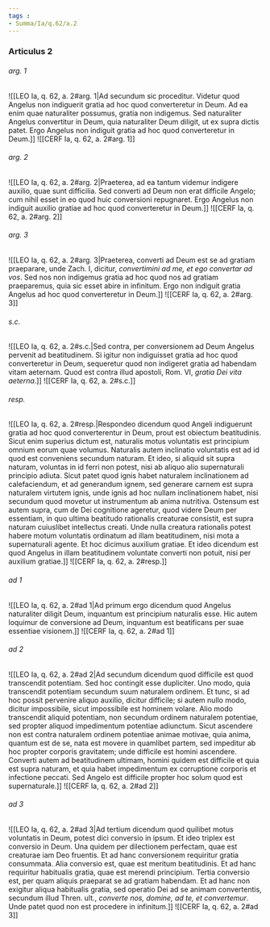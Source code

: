 ```yaml
---
tags : 
- Summa/Ia/q.62/a.2
---
```


### Articulus 2

###### arg. 1
![[LEO Ia, q. 62, a. 2#arg. 1|Ad secundum sic proceditur. Videtur quod Angelus non indiguerit gratia ad hoc quod converteretur in Deum. Ad ea enim quae naturaliter possumus, gratia non indigemus. Sed naturaliter Angelus convertitur in Deum, quia naturaliter Deum diligit, ut ex supra dictis patet. Ergo Angelus non indiguit gratia ad hoc quod converteretur in Deum.]]
![[CERF Ia, q. 62, a. 2#arg. 1]]

###### arg. 2
![[LEO Ia, q. 62, a. 2#arg. 2|Praeterea, ad ea tantum videmur indigere auxilio, quae sunt difficilia. Sed converti ad Deum non erat difficile Angelo; cum nihil esset in eo quod huic conversioni repugnaret. Ergo Angelus non indiguit auxilio gratiae ad hoc quod converteretur in Deum.]]
![[CERF Ia, q. 62, a. 2#arg. 2]]

###### arg. 3
![[LEO Ia, q. 62, a. 2#arg. 3|Praeterea, converti ad Deum est se ad gratiam praeparare, unde Zach. I, dicitur, *convertimini ad me, et ego convertar ad vos*. Sed nos non indigemus gratia ad hoc quod nos ad gratiam praeparemus, quia sic esset abire in infinitum. Ergo non indiguit gratia Angelus ad hoc quod converteretur in Deum.]]
![[CERF Ia, q. 62, a. 2#arg. 3]]

###### s.c.
![[LEO Ia, q. 62, a. 2#s.c.|Sed contra, per conversionem ad Deum Angelus pervenit ad beatitudinem. Si igitur non indiguisset gratia ad hoc quod converteretur in Deum, sequeretur quod non indigeret gratia ad habendam vitam aeternam. Quod est contra illud apostoli, Rom. VI, *gratia Dei vita aeterna*.]]
![[CERF Ia, q. 62, a. 2#s.c.]]

###### resp.
![[LEO Ia, q. 62, a. 2#resp.|Respondeo dicendum quod Angeli indiguerunt gratia ad hoc quod converterentur in Deum, prout est obiectum beatitudinis. Sicut enim superius dictum est, naturalis motus voluntatis est principium omnium eorum quae volumus. Naturalis autem inclinatio voluntatis est ad id quod est conveniens secundum naturam. Et ideo, si aliquid sit supra naturam, voluntas in id ferri non potest, nisi ab aliquo alio supernaturali principio adiuta. Sicut patet quod ignis habet naturalem inclinationem ad calefaciendum, et ad generandum ignem, sed generare carnem est supra naturalem virtutem ignis, unde ignis ad hoc nullam inclinationem habet, nisi secundum quod movetur ut instrumentum ab anima nutritiva. Ostensum est autem supra, cum de Dei cognitione ageretur, quod videre Deum per essentiam, in quo ultima beatitudo rationalis creaturae consistit, est supra naturam cuiuslibet intellectus creati. Unde nulla creatura rationalis potest habere motum voluntatis ordinatum ad illam beatitudinem, nisi mota a supernaturali agente. Et hoc dicimus auxilium gratiae. Et ideo dicendum est quod Angelus in illam beatitudinem voluntate converti non potuit, nisi per auxilium gratiae.]]
![[CERF Ia, q. 62, a. 2#resp.]]

###### ad 1
![[LEO Ia, q. 62, a. 2#ad 1|Ad primum ergo dicendum quod Angelus naturaliter diligit Deum, inquantum est principium naturalis esse. Hic autem loquimur de conversione ad Deum, inquantum est beatificans per suae essentiae visionem.]]
![[CERF Ia, q. 62, a. 2#ad 1]]

###### ad 2
![[LEO Ia, q. 62, a. 2#ad 2|Ad secundum dicendum quod difficile est quod transcendit potentiam. Sed hoc contingit esse dupliciter. Uno modo, quia transcendit potentiam secundum suum naturalem ordinem. Et tunc, si ad hoc possit pervenire aliquo auxilio, dicitur difficile; si autem nullo modo, dicitur impossibile, sicut impossibile est hominem volare. Alio modo transcendit aliquid potentiam, non secundum ordinem naturalem potentiae, sed propter aliquod impedimentum potentiae adiunctum. Sicut ascendere non est contra naturalem ordinem potentiae animae motivae, quia anima, quantum est de se, nata est movere in quamlibet partem, sed impeditur ab hoc propter corporis gravitatem; unde difficile est homini ascendere. Converti autem ad beatitudinem ultimam, homini quidem est difficile et quia est supra naturam, et quia habet impedimentum ex corruptione corporis et infectione peccati. Sed Angelo est difficile propter hoc solum quod est supernaturale.]]
![[CERF Ia, q. 62, a. 2#ad 2]]

###### ad 3
![[LEO Ia, q. 62, a. 2#ad 3|Ad tertium dicendum quod quilibet motus voluntatis in Deum, potest dici conversio in ipsum. Et ideo triplex est conversio in Deum. Una quidem per dilectionem perfectam, quae est creaturae iam Deo fruentis. Et ad hanc conversionem requiritur gratia consummata. Alia conversio est, quae est meritum beatitudinis. Et ad hanc requiritur habitualis gratia, quae est merendi principium. Tertia conversio est, per quam aliquis praeparat se ad gratiam habendam. Et ad hanc non exigitur aliqua habitualis gratia, sed operatio Dei ad se animam convertentis, secundum illud Thren. ult., *converte nos, domine, ad te, et convertemur*. Unde patet quod non est procedere in infinitum.]]
![[CERF Ia, q. 62, a. 2#ad 3]]

